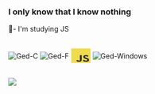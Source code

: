 ### I only know that I know nothing

🌱- I'm studying JS
    
<div style="display: inline_block"><br>
  <img align="center" alt="Ged-C" height="30" width="40" src="https://cdn.jsdelivr.net/gh/devicons/devicon/icons/c/c-original.svg">
  <img align="center" alt="Ged-F" height="30" width="40" src="https://cdn.jsdelivr.net/gh/devicons/devicon/icons/flutter/flutter-original.svg">
  <img align="center" alt="Ged-JS" height="30" width="40" src="https://github.com/devicons/devicon/blob/master/icons/javascript/javascript-original.svg">
  <img align="center" alt="Ged-Windows" height="50" width="50" src="https://www.svgrepo.com/show/376344/python.svg">
</div>

##

<div>
  <a href="https://www.linkedin.com/in/gedson-fernandes-17b082239" target="_blank"><img src="https://img.shields.io/badge/LinkedIn-0077B5?style=for-the-badge&       logo=linkedin&logoColor=white" target="_blank"></a>
</div>
